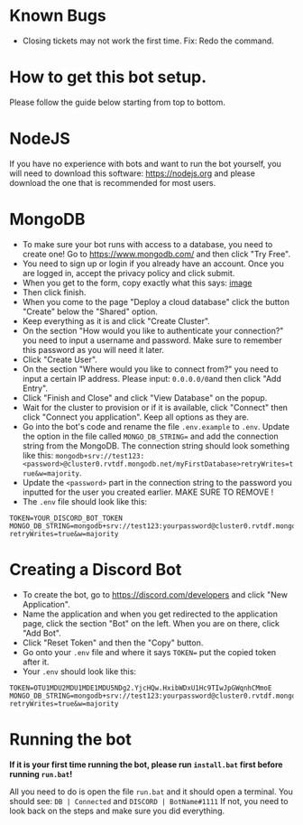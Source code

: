 # Known Bugs
- Closing tickets may not work the first time. Fix: Redo the command.

# How to get this bot setup.
Please follow the guide below starting from top to bottom.

# NodeJS
If you have no experience with bots and want to run the bot yourself, you will need to download this software: https://nodejs.org and please download the one that is recommended for most users.

# MongoDB
- To make sure your bot runs with access to a database, you need to create one! Go to https://www.mongodb.com/ and then click "Try Free".
- You need to sign up or login if you already have an account. Once you are logged in, accept the privacy policy and click submit.
- When you get to the form, copy exactly what this says: [image](https://user-images.githubusercontent.com/64603114/159158205-bfbd7cd3-eb46-44f5-a08c-57819042baf0.png)
- Then click finish.
- When you come to the page "Deploy a cloud database" click the button "Create" below the "Shared" option.
- Keep everything as it is and click "Create Cluster".
- On the section "How would you like to authenticate your connection?" you need to input a username and password. Make sure to remember this password as you will need it  later.
- Click "Create User".
- On the section "Where would you like to connect from?" you need to input a certain IP address. Please input: `0.0.0.0/0`and then click "Add Entry".
- Click "Finish and Close" and click "View Database" on the popup.
- Wait for the cluster to provision or if it is available, click "Connect" then click "Connect you application". Keep all options as they are.
- Go into the bot's code and rename the file `.env.example` to `.env`. Update the option in the file called `MONGO_DB_STRING=` and add the connection string from the MongoDB. The connection string should look something like this: `mongodb+srv://test123:<password>@cluster0.rvtdf.mongodb.net/myFirstDatabase>retryWrites=true&w=majority`.
- Update the `<password>` part in the connection string to the password you inputted for the user you created earlier. MAKE SURE TO REMOVE <password>!
- The `.env` file should look like this: 
```
TOKEN=YOUR_DISCORD_BOT_TOKEN
MONGO_DB_STRING=mongodb+srv://test123:yourpassword@cluster0.rvtdf.mongodb.net/myFirstDatabase?retryWrites=true&w=majority
```

# Creating a Discord Bot
- To create the bot, go to https://discord.com/developers and click "New Application".
- Name the application and when you get redirected to the application page, click the section "Bot" on the left. When you are on there, click "Add Bot".
- Click "Reset Token" and then the "Copy" button.
- Go onto your `.env` file and where it says `TOKEN=` put the copied token after it.
- Your `.env` should look like this:
```
TOKEN=OTU1MDU2MDU1MDE1MDU5NDg2.YjcHQw.HxibWDxU1Hc9TIwJpGWqnhCMmoE
MONGO_DB_STRING=mongodb+srv://test123:yourpassword@cluster0.rvtdf.mongodb.net/myFirstDatabase?retryWrites=true&w=majority
```

# Running the bot
**If it is your first time running the bot, please run `install.bat` first before running `run.bat`!**

All you need to do is open the file `run.bat` and it should open a terminal. You should see: `DB | Connected` and `DISCORD | BotName#1111`
If not, you need to look back on the steps and make sure you did everything.
